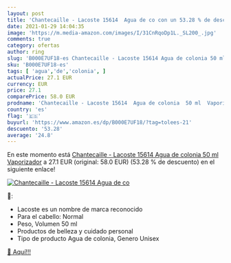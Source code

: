 ```yaml
---
layout: post
title: 'Chantecaille - Lacoste 15614  Agua de co con un 53.28 % de descuento'
date: 2021-01-29 14:04:35
image: 'https://m.media-amazon.com/images/I/31CnRqoDp1L._SL200_.jpg'
comments: true
category: ofertas
author: ring
slug: 'B000E7UF18-es Chantecaille - Lacoste 15614 Agua de colonia 50 ml...'
sku: 'B000E7UF18-es'
tags: [ 'agua','de','colonia', ]
actualPrice: 27.1 EUR
currency: EUR
price: 27.1
comparePrice: 58.0 EUR
prodname: 'Chantecaille - Lacoste 15614  Agua de colonia  50 ml  Vaporizador'
country: 'es'
flag: '🇪🇸'
buyurl: 'https://www.amazon.es/dp/B000E7UF18/?tag=tolees-21'
descuento: '53.28'
average: '24.8'
---
```


En este momento está [Chantecaille - Lacoste 15614  Agua de colonia  50 ml  Vaporizador](https://www.amazon.es/dp/B000E7UF18/?tag=tolees-21) a 27.1 EUR (original: 58.0 EUR) (53.28 %  de descuento) en el siguiente enlace!

[![Chantecaille - Lacoste 15614  Agua de co](https://m.media-amazon.com/images/I/31CnRqoDp1L._SL200_.jpg)](https://www.amazon.es/dp/B000E7UF18/?tag=tolees-21)

🔎:

- Lacoste es un nombre de marca reconocido
- Para el cabello: Normal
- Peso, Volumen 50 ml
- Productos de belleza y cuidado personal
- Tipo de producto Agua de colonia, Genero Unisex

[🛒 Aquí!!!](https://www.amazon.es/dp/B000E7UF18/?tag=tolees-21)
